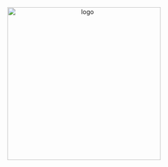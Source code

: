 
<div align = "center">
<img src="https://github.com/leotodisco/Textifier/assets/80098232/d11a1687-b77e-4426-b2c8-488343223325" alt="logo" width="350"/>
</div>
